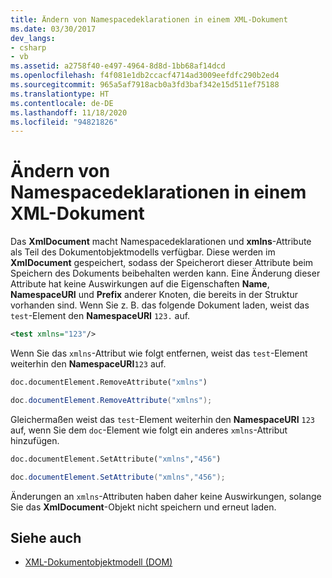 ```yaml
---
title: Ändern von Namespacedeklarationen in einem XML-Dokument
ms.date: 03/30/2017
dev_langs:
- csharp
- vb
ms.assetid: a2758f40-e497-4964-8d8d-1bb68af14dcd
ms.openlocfilehash: f4f081e1db2ccacf4714ad3009eefdfc290b2ed4
ms.sourcegitcommit: 965a5af7918acb0a3fd3baf342e15d511ef75188
ms.translationtype: HT
ms.contentlocale: de-DE
ms.lasthandoff: 11/18/2020
ms.locfileid: "94821826"
---
```

# <a name="changing-namespace-declarations-in-an-xml-document"></a>Ändern von Namespacedeklarationen in einem XML-Dokument
Das **XmlDocument** macht Namespacedeklarationen und **xmlns**-Attribute als Teil des Dokumentobjektmodells verfügbar. Diese werden im **XmlDocument** gespeichert, sodass der Speicherort dieser Attribute beim Speichern des Dokuments beibehalten werden kann. Eine Änderung dieser Attribute hat keine Auswirkungen auf die Eigenschaften **Name**, **NamespaceURI** und **Prefix** anderer Knoten, die bereits in der Struktur vorhanden sind. Wenn Sie z. B. das folgende Dokument laden, weist das `test`-Element den **NamespaceURI** `123.` auf.  
  
```xml  
<test xmlns="123"/>  
```  
  
 Wenn Sie das `xmlns`-Attribut wie folgt entfernen, weist das `test`-Element weiterhin den **NamespaceURI**`123` auf.  
  
```vb  
doc.documentElement.RemoveAttribute("xmlns")  
```  
  
```csharp  
doc.documentElement.RemoveAttribute("xmlns");  
```  
  
 Gleichermaßen weist das `test`-Element weiterhin den **NamespaceURI** `123` auf, wenn Sie dem `doc`-Element wie folgt ein anderes `xmlns`-Attribut hinzufügen.  
  
```vb  
doc.documentElement.SetAttribute("xmlns","456")
```  
  
```csharp  
doc.documentElement.SetAttribute("xmlns","456");  
```  
  
 Änderungen an `xmlns`-Attributen haben daher keine Auswirkungen, solange Sie das **XmlDocument**-Objekt nicht speichern und erneut laden.  
  
## <a name="see-also"></a>Siehe auch

- [XML-Dokumentobjektmodell (DOM)](xml-document-object-model-dom.md)
